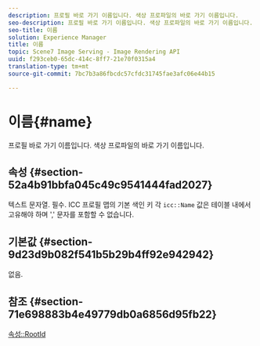 ```yaml
---
description: 프로필 바로 가기 이름입니다. 색상 프로파일의 바로 가기 이름입니다.
seo-description: 프로필 바로 가기 이름입니다. 색상 프로파일의 바로 가기 이름입니다.
seo-title: 이름
solution: Experience Manager
title: 이름
topic: Scene7 Image Serving - Image Rendering API
uuid: f293ceb0-65dc-414c-8ff7-21e70f0315a4
translation-type: tm+mt
source-git-commit: 7bc7b3a86fbcdc57cfdc31745fae3afc06e44b15

---
```



# 이름{#name}

프로필 바로 가기 이름입니다. 색상 프로파일의 바로 가기 이름입니다.

## 속성 {#section-52a4b91bbfa045c49c9541444fad2027}

텍스트 문자열. 필수. ICC 프로필 맵의 기본 색인 키 각 `icc::Name` 값은 테이블 내에서 고유해야 하며 &#39;,&#39; 문자를 포함할 수 없습니다.

## 기본값 {#section-9d23d9b082f541b5b29b4ff92e942942}

없음.

## 참조 {#section-71e698883b4e49779db0a6856d95fb22}

[속성::RootId](../../../../../ir-api/material-cat/image-rendering-api-ref/c-ir-material-catalog/c-ir-attributes-reference/r-ir-rootid.md#reference-54b42b7125824be593378c1accb70d5a)
